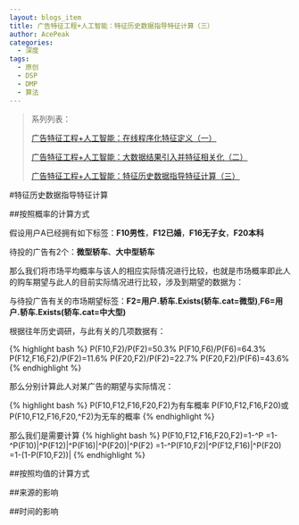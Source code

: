 ```yaml
---
layout: blogs_item
title: 广告特征工程+人工智能：特征历史数据指导特征计算（三）
author: AcePeak
categories:
  - 深度
tags:
  - 原创
  - DSP
  - DMP
  - 算法
---
```


> 系列列表：
>
> [广告特征工程+人工智能：在线程序化特征定义（一）]({{site.url}}/blogs/2012/07/28/algorithm-ad-feature-online-feature-definition/)
>
> [广告特征工程+人工智能：大数据结果引入并特征相关化（二）]({{site.url}}/blogs/2012/07/30/algorithm-ad-feature-bigdata-reference-inputs/)
>
> [广告特征工程+人工智能：特征历史数据指导特征计算（三）]({{site.url}}/blogs/2012/08/01/algorithm-ad-feature-history-teach/)

#特征历史数据指导特征计算

##按照概率的计算方式

假设用户A已经拥有如下标签：**F10男性**，**F12已婚**，**F16无子女**，**F20本科**

待投的广告有2个：**微型轿车**、**大中型轿车**

那么我们将市场平均概率与该人的相应实际情况进行比较，也就是市场概率即此人的购车期望与此人的目前实际情况进行比较，涉及到期望的数据为：

与待投广告有关的市场期望标签：**F2=用户.轿车.Exists(轿车.cat=微型)**,**F6=用户.轿车.Exists(轿车.cat=中大型)**

根据往年历史调研，与此有关的几项数据有：

{% highlight bash %}
P(F10,F2)/P(F2)=50.3%
P(F10,F6)/P(F6)=64.3%
P(F12,F16,F2)/P(F2)=11.6%
P(F20,F2)/P(F2)=22.7%
P(F20,F2)/P(F6)=43.6%
{% endhighlight %}

那么分别计算此人对某广告的期望与实际情况：

{% highlight bash %}
P(F10,F12,F16,F20,F2)为有车概率
P(F10,F12,F16,F20)或P(F10,F12,F16,F20,^F2)为无车的概率
{% endhighlight %}

那么我们是需要计算
{% highlight bash %}
P(F10,F12,F16,F20,F2)=1-^P
=1-^P(F10)|^P(F12)|^P(F16)|^P(F20)|^P(F2)
=1-^P(F10,F2)|^P(F12,F16)|^P(F20)
=1-(1-P(F10,F2))|
{% endhighlight %}


##按照均值的计算方式




##来源的影响




##时间的影响
